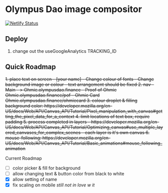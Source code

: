 # Olympus Dao image compositor

[![Netlify Status](https://api.netlify.com/api/v1/badges/92a140a3-d170-4b8f-b19c-30cc2ebf1e90/deploy-status)](https://app.netlify.com/sites/sharp-lichterman-549b48/deploys)

## Deploy

1. change out the useGoogleAnalytics TRACKING_ID

## Quick Roadmap
<strike>
1. place text on screen
    - [your name]
    - Change colour of fonts
    - Change background image or colour
    - text arrangement should be fixed
2. nav
    - Main - > Ohmie.olympusdao.finance
    - Proof of Ohmie Ohmie.olympusdao.finance/pof
    - Ohmie Card Ohmie.olympusdao.finance/ohmiecard
3. colour droplet & filling background color: https://developer.mozilla.org/en-US/docs/Web/API/Canvas_API/Tutorial/Pixel_manipulation_with_canvas#getting_the_pixel_data_for_a_context
4. limit locations of text box, require padding
5. process completed in layers
    - https://developer.mozilla.org/en-US/docs/Web/API/Canvas_API/Tutorial/Optimizing_canvas#use_multiple_layered_canvases_for_complex_scenes
    - each layer is it's own canvas
6. mouse-following: https://developer.mozilla.org/en-US/docs/Web/API/Canvas_API/Tutorial/Basic_animations#mouse_following_animation
</strike>

Current Roadmap

- [ ] color picker & fill for background
- [ ] allow changing text & button color from black to white
- [x] allow setting of name
- [x] fix scaling on mobile *still not in love w it*
